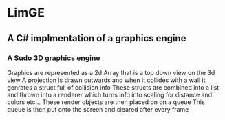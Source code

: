 # LimGE
## A C# implmentation of a graphics engine


### A Sudo 3D graphics engine
Graphics are represented as a 2d Array that is a top down view on the 3d view
A projection is drawn outwards and when it collides with a wall it genrates a struct full of collision info
These structs are combined into a list and thrown into a renderer which turns info into scaling for distance and colors etc...
These render objects are then placed on on a queue
This queue is then put onto the screen and cleared after every frame
